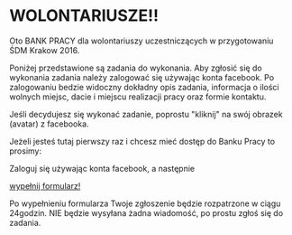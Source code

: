 # WOLONTARIUSZE!!

Oto BANK PRACY dla wolontariuszy uczestniczących w przygotowaniu ŚDM Krakow 2016.

Poniżej przedstawione są zadania do wykonania. 
Aby zgłosić się do wykonania zadania należy zalogować się używając konta facebook.
Po zalogowaniu bedzie widoczny dokładny opis zadania, informacja o ilości wolnych miejsc, dacie i miejscu realizacji pracy oraz formie kontaktu.

Jeśli decydujesz się wykonać zadanie, poprostu "kliknij" na swój obrazek (avatar) z facebooka. 

Jeżeli jesteś tutaj pierwszy raz i chcesz mieć dostęp do Banku Pracy to prosimy:

Zaloguj się używając konta facebook, a następnie


<p class="text-center">
  <a class="btn btn-primary btn-lg" href="https://docs.google.com/forms/d/1fAwTgvJ_qWnGvgcmB8ZoUwJTwEnbAK7couKQIOIKRss/viewform" role="button">wypełnij formularz!</a>
</p>

Po wypełnieniu formularza Twoje zgłoszenie będzie rozpatrzone w ciągu 24godzin. NIE będzie wysyłana żadna wiadomość, po prostu zgłoś się do zadania.

